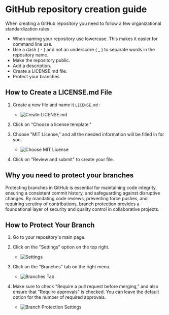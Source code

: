 # GitHub repository creation guide

When creating a GitHub repository you need to follow a few organizational
standardization rules :

- When naming your repository use lowercase. This makes it easier for command
  line use.
- Use a dash ( - ) and not an underscore ( _ ) to separate words in the
  repository name.
- Make the repository public.
- Add a description.
- Create a LICENSE.md file.
- Protect your branches.

## How to Create a LICENSE.md File

1. Create a new file and name it `LICENSE.md` :
    - ![Create
LICENSE.md](https://github.com/ai-cfia/devops/assets/9827730/540c2ee8-fc49-4c76-88c7-115ac8ffcae2)

2. Click on "Choose a license template."
3. Choose "MIT License," and all the needed information will be filled in for
   you.
    - ![Choose MIT
License](https://github.com/ai-cfia/devops/assets/9827730/f7d4576f-1a3e-4a95-98e8-7c67dbd32705)

4. Click on "Review and submit" to create your file.

## Why you need to protect your branches

Protecting branches in GitHub is essential for maintaining code integrity,
ensuring a consistent commit history, and safeguarding against disruptive
changes. By mandating code reviews, preventing force pushes, and requiring
scrutiny of contributions, branch protection provides a foundational layer of
security and quality control in collaborative projects.

## How to Protect Your Branch

1. Go to your repository's main page.
2. Click on the "Settings" option on the top right.
    - ![Settings](https://github.com/ai-cfia/devops/assets/9827730/5be87238-af3d-4c2c-b17b-8d765f5fbbee)

3. Click on the "Branches" tab on the right menu.
    - ![Branches
Tab](https://github.com/ai-cfia/devops/assets/9827730/5b5d85ef-5713-4c60-a519-6602f86e008a)

4. Make sure to check "Require a pull request before merging," and also ensure
   that "Require approvals" is checked. You can leave the default option for the
   number of required approvals.
    - ![Branch Protection
Settings](https://github.com/ai-cfia/devops/assets/9827730/fe2a4a22-19af-4f3b-96e1-03095c26ddeb)
